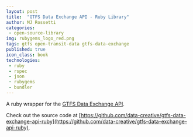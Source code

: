 ```yaml
---
layout: post
title:  "GTFS Data Exchange API - Ruby Library"
author: MJ Rossetti
categories:
 - open-source-library
img: rubygems_logo_red.png
tags: gtfs open-transit-data gtfs-data-exchange
published: true
icon_class: book
technologies:
 - ruby
 - rspec
 - json
 - rubygems
 - bundler
---
```


A ruby wrapper for the [GTFS Data Exchange API](http://www.gtfs-data-exchange.com/api).

Check out the source code at [https://github.com/data-creative/gtfs-data-exchange-api-ruby](https://github.com/data-creative/gtfs-data-exchange-api-ruby).

